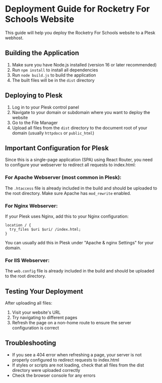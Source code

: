 
# Deployment Guide for Rocketry For Schools Website

This guide will help you deploy the Rocketry For Schools website to a Plesk webhost.

## Building the Application

1. Make sure you have Node.js installed (version 16 or later recommended)
2. Run `npm install` to install all dependencies
3. Run `node build.js` to build the application
4. The built files will be in the `dist` directory

## Deploying to Plesk

1. Log in to your Plesk control panel
2. Navigate to your domain or subdomain where you want to deploy the website
3. Go to the File Manager
4. Upload all files from the `dist` directory to the document root of your domain (usually `httpdocs` or `public_html`)

## Important Configuration for Plesk

Since this is a single-page application (SPA) using React Router, you need to configure your webserver to redirect all requests to index.html:

### For Apache Webserver (most common in Plesk):

The `.htaccess` file is already included in the build and should be uploaded to the root directory. Make sure Apache has `mod_rewrite` enabled.

### For Nginx Webserver:

If your Plesk uses Nginx, add this to your Nginx configuration:

```
location / {
  try_files $uri $uri/ /index.html;
}
```

You can usually add this in Plesk under "Apache & nginx Settings" for your domain.

### For IIS Webserver:

The `web.config` file is already included in the build and should be uploaded to the root directory.

## Testing Your Deployment

After uploading all files:

1. Visit your website's URL
2. Try navigating to different pages
3. Refresh the page on a non-home route to ensure the server configuration is correct

## Troubleshooting

- If you see a 404 error when refreshing a page, your server is not properly configured to redirect requests to index.html
- If styles or scripts are not loading, check that all files from the dist directory were uploaded correctly
- Check the browser console for any errors
